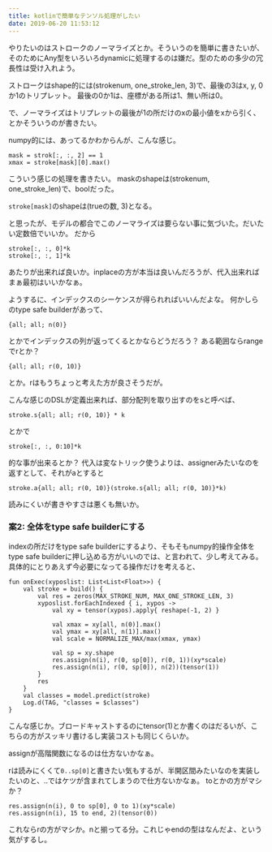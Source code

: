 ```yaml
---
title: kotlinで簡単なテンソル処理がしたい
date: 2019-06-20 11:53:12
---
```


やりたいのはストロークのノーマライズとか。そういうのを簡単に書きたいが、そのためにAny型をいろいろdynamicに処理するのは嫌だ。型のための多少の冗長性は受け入れよう。

ストロークはshape的には(strokenum, one_stroke_len, 3)で、最後の3はx, y, 0か1のトリプレット。
最後の0か1は、座標がある所は1、無い所は0。

で、ノーマライズはトリプレットの最後が1の所だけのxの最小値をxから引く、とかそういうのが書きたい。

numpy的には、あってるかわからんが、こんな感じ。

```
mask = strok[:, :, 2] == 1
xmax = stroke[mask][0].max()
```

こういう感じの処理を書きたい。
maskのshapeは(strokenum, one_stroke_len)で、boolだった。

`stroke[mask]`のshapeは(trueの数, 3)となる。

と思ったが、モデルの都合でこのノーマライズは要らない事に気づいた。だいたい定数倍でいいか。
だから

```
stroke[:, :, 0]*k
stroke[:, :, 1]*k
```

あたりが出来れば良いか。inplaceの方が本当は良いんだろうが、代入出来ればまぁ最初はいいかなぁ。

ようするに、インデックスのシーケンスが得られればいいんだよな。
何かしらのtype safe builderがあって、

```
{all; all; n(0)}
```

とかでインデックスの列が返ってくるとかならどうだろう？
ある範囲ならrangeでrとか？

```
{all; all; r(0, 10)}
```

とか。rはもうちょっと考えた方が良さそうだが。

こんな感じのDSLが定義出来れば、部分配列を取り出すのをsと呼べば、

```
stroke.s{all; all; r(0, 10)} * k 
```

とかで

```
stroke[:, :, 0:10]*k
```

的な事が出来るとか？
代入は変なトリック使うよりは、assignerみたいなのを返すとして、それがaとすると

```
stroke.a{all; all; r(0, 10)}(stroke.s{all; all; r(0, 10)}*k)
```

読みにくいが書きやすさは悪くも無いか。

### 案2: 全体をtype safe builderにする

indexの所だけをtype safe builderにするより、そもそもnumpy的操作全体をtype safe builderに押し込める方がいいのでは、と言われて、少し考えてみる。
具体的にとりあえず今必要になってる操作だけを考えると、

```
fun onExec(xyposlist: List<List<Float>>) {
    val stroke = build() {
        val res = zeros(MAX_STROKE_NUM, MAX_ONE_STROKE_LEN, 3)
        xyposlist.forEachIndexed { i, xypos ->
            val xy = tensor(xypos).apply{ reshape(-1, 2) }

            val xmax = xy[all, n(0)].max()
            val ymax = xy[all, n(1)].max()
            val scale = NORMALIZE_MAX/max(xmax, ymax)

            val sp = xy.shape
            res.assign(n(i), r(0, sp[0]), r(0, 1))(xy*scale)
            res.assign(n(i), r(0, sp[0]), n(2))(tensor(1))
        }
        res
    }
    val classes = model.predict(stroke)
    Log.d(TAG, "classes = $classes")
}
```

こんな感じか。ブロードキャストするのにtensor(1)とか書くのはだるいが、こちらの方がスッキリ書けるし実装コストも同じくらいか。

assignが高階関数になるのは仕方ないかなぁ。

rは読みにくくて`0..sp[0]`と書きたい気もするが、半開区間みたいなのを実装したいのと、..ではケツが含まれてしまうので仕方ないかなぁ。
toとかの方がマシか？

```
res.assign(n(i), 0 to sp[0], 0 to 1)(xy*scale)
res.assign(n(i), 15 to end, 2)(tensor(0))
```

これならrの方がマシか。nと揃ってる分。これじゃendの型はなんだよ、という気がするし。